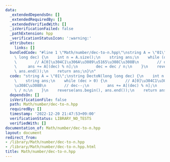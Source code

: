 ```yaml
---
data:
  _extendedDependsOn: []
  _extendedRequiredBy: []
  _extendedVerifiedWith: []
  _isVerificationFailed: false
  _pathExtension: hpp
  _verificationStatusIcon: ':warning:'
  attributes:
    links: []
  bundledCode: "#line 1 \"Math/number/dec-to-n.hpp\"\nstring A = \"01\";\nstring DectoN(long\
    \ long dec) {\n    int n = A.size();\n    string ans;\n    while (dec > 0) {\n\
    \        // A[0]\u304C1\u306A\u3089\u5165\u308C\u308B\n        // dec--;\n   \
    \     ans += A[(dec) % n];\n        dec = dec / n;\n    }\n    reverse(ans.begin(),\
    \ ans.end());\n    return ans;\n}\n"
  code: "string A = \"01\";\nstring DectoN(long long dec) {\n    int n = A.size();\n\
    \    string ans;\n    while (dec > 0) {\n        // A[0]\u304C1\u306A\u3089\u5165\
    \u308C\u308B\n        // dec--;\n        ans += A[(dec) % n];\n        dec = dec\
    \ / n;\n    }\n    reverse(ans.begin(), ans.end());\n    return ans;\n}"
  dependsOn: []
  isVerificationFile: false
  path: Math/number/dec-to-n.hpp
  requiredBy: []
  timestamp: '2022-12-20 21:47:53+09:00'
  verificationStatus: LIBRARY_NO_TESTS
  verifiedWith: []
documentation_of: Math/number/dec-to-n.hpp
layout: document
redirect_from:
- /library/Math/number/dec-to-n.hpp
- /library/Math/number/dec-to-n.hpp.html
title: Math/number/dec-to-n.hpp
---
```

